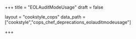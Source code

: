 +++
title = "EOLAuditModeUsage"
draft = false

layout = "cookstyle_cops"
data_path = ["cookstyle","cops_chef_deprecations_eolauditmodeusage"]

+++

<!-- The content of this page is automatically generated from the
cops_chef_deprecations_eolauditmodeusage.yml file in github.com/chef/cookstyle/blob/main/docs-chef-io/data/cookstyle/. -->
